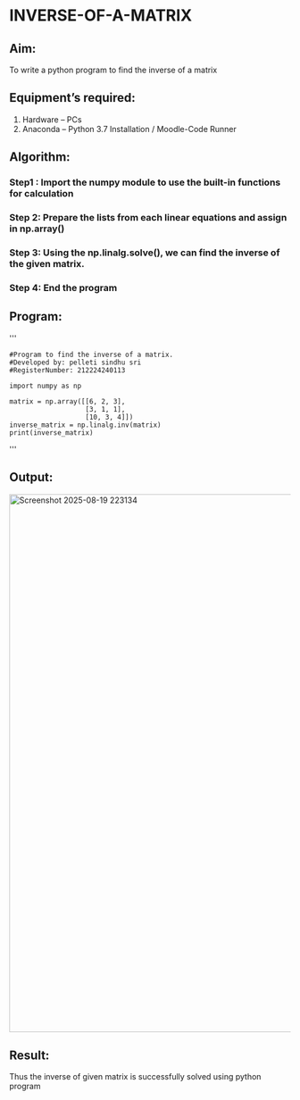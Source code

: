 # INVERSE-OF-A-MATRIX
## Aim:
To write a python program to find the inverse of a matrix
## Equipment’s required:
1. 	Hardware – PCs
2. 	Anaconda – Python 3.7 Installation / Moodle-Code Runner
## Algorithm:
### Step1 : Import the numpy module to use the built-in functions for calculation
### Step 2: Prepare the lists from each linear equations and assign in np.array()
### Step 3: Using the np.linalg.solve(), we can find the inverse of the given matrix.
### Step 4: End the program

## Program:
'''

    #Program to find the inverse of a matrix.
    #Developed by: pelleti sindhu sri
    #RegisterNumber: 212224240113

    import numpy as np

    matrix = np.array([[6, 2, 3],
                       [3, 1, 1],
                       [10, 3, 4]])
    inverse_matrix = np.linalg.inv(matrix)
    print(inverse_matrix)

'''
## Output:
<img width="1432" height="964" alt="Screenshot 2025-08-19 223134" src="https://github.com/user-attachments/assets/41cab242-cb6b-43ae-930b-20f1dbe9a6da" />


## Result:
Thus the inverse of given matrix is successfully solved using python program

